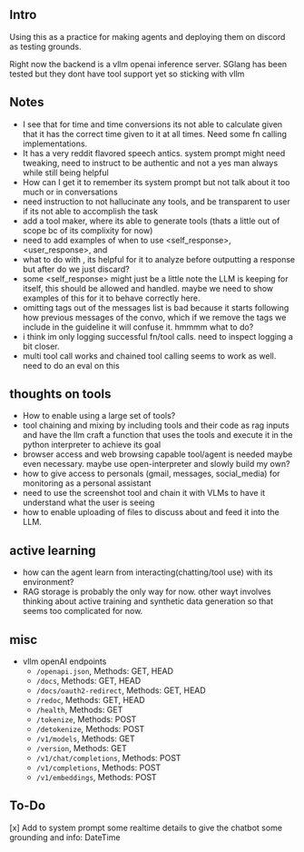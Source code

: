 Intro
---
Using this as a practice for making agents and deploying them on discord as testing grounds.

Right now the backend is a vllm openai inference server. SGlang has been tested but they dont have tool support yet so sticking with vllm


Notes
---
- I see that for time and time conversions its not able to calculate given that it has the correct time given to it at all times. Need some fn calling implementations.
- It has a very reddit flavored speech antics. system prompt might need tweaking, need to instruct to be authentic and not a yes man always while still being helpful
- How can I get it to remember its system prompt but not talk about it too much or in conversations
- need instruction to not hallucinate any tools, and be transparent to user if its not able to accomplish the task
- add a tool maker, where its able to generate tools (thats a little out of scope bc of its complixity for now)
- need to add examples of when to use <self_response>, <user_response>, and <plan>
- what to do with <thoughts>, its helpful for it to analyze before outputting a response but after do we just discard?
- some <self_response> might just be a little note the LLM is keeping for itself, this should be allowed and handled. maybe we need to show examples of this for it to behave correctly here.
- omitting tags out of the messages list is bad because it starts following how previous messages of the convo, which if we remove the tags we include in the guideline it will confuse it. hmmmm what to do?
- i think im only logging successful fn/tool calls. need to inspect logging a bit closer.
- multi tool call works and chained tool calling seems to work as well. need to do an eval on this

thoughts on tools
---
- How to enable using a large set of tools?
- tool chaining and mixing by including tools and their code as rag inputs and have the llm craft a function that uses the tools and execute it in the python interpreter to achieve its goal
- browser access and web browsing capable tool/agent is needed maybe even necessary. maybe use open-interpreter and slowly build my own?
- how to give access to personals (gmail, messages, social_media) for monitoring as a personal assistant
- need to use the screenshot tool and chain it with VLMs to have it understand what the user is seeing
- how to enable uploading of files to discuss about and feed it into the LLM.

active learning
---
- how can the agent learn from interacting(chatting/tool use) with its environment?
- RAG storage is probably the only way for now. other wayt involves thinking about active training and synthetic data generation so that seems too complicated for now.

misc
---
- vllm openAI endpoints
    - `/openapi.json`, Methods: GET, HEAD
    - `/docs`, Methods: GET, HEAD
    - `/docs/oauth2-redirect`, Methods: GET, HEAD
    - `/redoc`, Methods: GET, HEAD
    - `/health`, Methods: GET
    - `/tokenize`, Methods: POST
    - `/detokenize`, Methods: POST
    - `/v1/models`, Methods: GET
    - `/version`, Methods: GET
    - `/v1/chat/completions`, Methods: POST
    - `/v1/completions`, Methods: POST
    - `/v1/embeddings`, Methods: POST

To-Do
---
[x] Add to system prompt some realtime details to give the chatbot some grounding and info: DateTime
